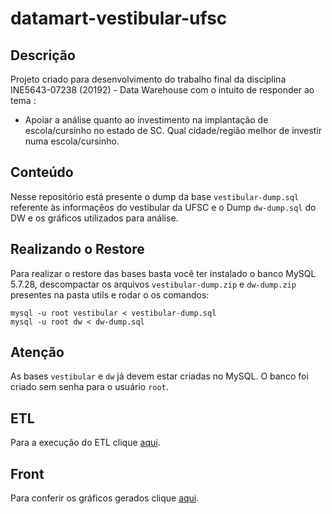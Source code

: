 # datamart-vestibular-ufsc

## Descrição 
Projeto criado para desenvolvimento do trabalho final da disciplina INE5643-07238 (20192) - Data Warehouse com o intuito de responder ao tema : 

* Apoiar a análise quanto ao investimento na implantação de escola/cursinho no estado de SC. Qual cidade/região melhor de investir numa escola/cursinho.


## Conteúdo
Nesse repositório está presente o dump da base `vestibular-dump.sql` referente às informaçẽos do vestibular da UFSC e o Dump `dw-dump.sql` do DW e os gráficos utilizados para análise.

## Realizando o Restore
Para realizar o restore das bases basta você ter instalado o banco MySQL 5.7.28, descompactar os arquivos `vestibular-dump.zip` e `dw-dump.zip` presentes na pasta utils e rodar o os comandos:
```shell
mysql -u root vestibular < vestibular-dump.sql
mysql -u root dw < dw-dump.sql
```
## Atenção
As bases `vestibular` e `dw` já devem estar criadas no MySQL.
O banco foi criado sem senha para o usuário `root`.

## ETL

Para a execução do ETL clique [aqui](https://github.com/rrvs/datamart-vestibular-ufsc/tree/master/ETL).

## Front

Para conferir os gráficos gerados clique [aqui](https://github.com/rrvs/datamart-vestibular-ufsc/tree/master/Front).
